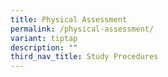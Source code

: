 ```yaml
---
title: Physical Assessment
permalink: /physical-assessment/
variant: tiptap
description: ""
third_nav_title: Study Procedures
---
```

